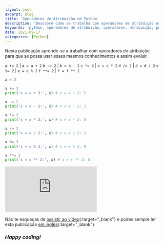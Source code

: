 ```yaml
---
layout: post
excerpt: Blog
title: 'Operadores de Atribuição em Python'
description: 'Descobre como se trabalha com operadores de atribuição na linguagem de programação Python. Obtém respostas às tuas dúvidas com a teoria e os exemplos apresentados.'
keywords: 'python, operadores de atribuição, operadores, atribuição, publicação'
date: 2021-09-17
categories: [Python]
---
```


Nesta publicação aprende-se a trabalhar com operadores de atribuição para que se possa usar esses mesmos conhecimentos e assim evoluir.

`a += 2` | `a = a + 2`
`b -= 2` | `b = b - 2`
`c *= 2` | `c = c * 2`
`d /= 2` | `d = d / 2`
`e %= 2` | `e = e % 2`
`f **= 2` | `f = f ** 2`

```python
x = 2

x += 3
print('x = x + 3:', x) # x = x + 3: 5

x -= 2
print('x = x - 2:', x) # x = x - 2: 3

x *= 2
print('x = x * 2:', x) # x = x * 2: 6

x /= 2
print('x = x / 2:', x) # x = x / 2: 3

x %= 3
print('x = x % 3:', x) # x = x % 3: 0

x **= 2
print('x = x ** 2:', x) # x = x ** 2: 0
```

<div class="video-container">
  <iframe src="https://www.youtube.com/embed/gV9e6zsEO5M" frameborder="0" allowfullscreen></iframe>
</div>

Não te esqueças de [assistir ao vídeo](https://youtu.be/gV9e6zsEO5M){:target="\_blank"} e podes sempre ler esta publicação [em inglês](https://nelsonsilvadev.com/blog/20210917/assignment-operators-in-python/){:target="\_blank"}.

### _Happy coding!_
